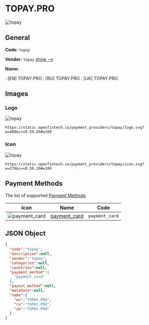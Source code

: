 
# TOPAY.PRO 
![topay](https://static.openfintech.io/payment_providers/topay/logo.svg?w=400&c=v0.59.26#w100)  

## General 
 
**Code:** `topay` 
 
**Vendor:** `topay` [show -->](/vendors/topay/) 
 
**Name:** 
 
:	[EN] TOPAY.PRO 
:	[RU] TOPAY.PRO 
:	[UK] TOPAY.PRO 
 

## Images 

### Logo 
 
![topay](https://static.openfintech.io/payment_providers/topay/logo.svg?w=400&c=v0.59.26#w100)  

```
https://static.openfintech.io/payment_providers/topay/logo.svg?w=400&c=v0.59.26#w100
```  

### Icon 
 
![topay](https://static.openfintech.io/payment_providers/topay/icon.svg?w=278&c=v0.59.26#w100)  

```
https://static.openfintech.io/payment_providers/topay/icon.svg?w=278&c=v0.59.26#w100
```  

## Payment Methods 
 
The list of supported [Payment Methods](/payment-methods/) 

|Icon|Name|Code| 
|:---:|:---:|:---:| 
|![payment_card](https://static.openfintech.io/payment_methods/payment_card/icon.svg?w=278&c=v0.59.26#w100) |[payment_card](/payment-methods/payment_card/)|`payment_card`| 
 

## JSON Object 

```json
{
  "code":"topay",
  "description":null,
  "vendor":"topay",
  "categories":null,
  "countries":null,
  "payment_method":[
    "payment_card"
  ],
  "payout_method":null,
  "metadata":null,
  "name":{
    "en":"TOPAY.PRO",
    "ru":"TOPAY.PRO",
    "uk":"TOPAY.PRO"
  }
}
```  
